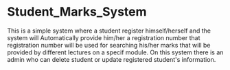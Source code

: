 # Student_Marks_System
This is a simple system where a student register  himself/herself and the system will Automatically  provide him/her a registration number that registration number  will be used for searching his/her marks that will be provided by different  lectures on a specif module.  On this system there is an admin who can delete student or update registered student's information.
